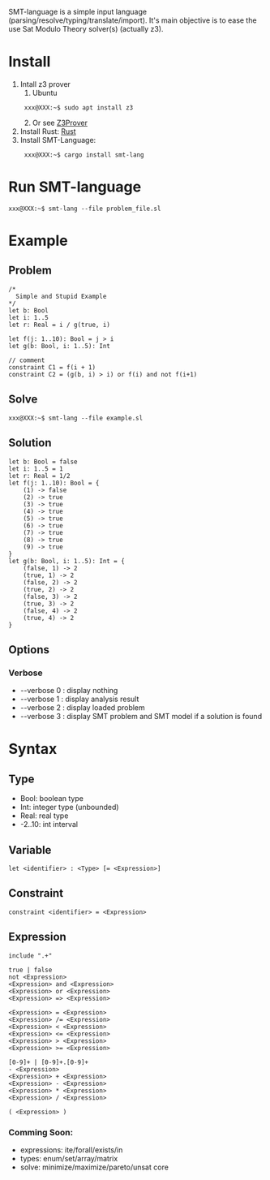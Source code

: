 SMT-language is a simple input language (parsing/resolve/typing/translate/import). It's main objective is to ease the use Sat Modulo Theory solver(s) (actually z3).

# Install

1. Intall z3 prover
   1. Ubuntu
   ```console
    xxx@XXX:~$ sudo apt install z3
    ```
   2. Or see [Z3Prover](https://github.com/Z3Prover/z3)
2. Install Rust: [Rust](https://www.rust-lang.org/fr)
3. Install SMT-Language:
   ```console
    xxx@XXX:~$ cargo install smt-lang
    ```

# Run SMT-language

```console
xxx@XXX:~$ smt-lang --file problem_file.sl
```

# Example

## Problem

```
/*
  Simple and Stupid Example
*/
let b: Bool
let i: 1..5
let r: Real = i / g(true, i)

let f(j: 1..10): Bool = j > i
let g(b: Bool, i: 1..5): Int

// comment
constraint C1 = f(i + 1)
constraint C2 = (g(b, i) > i) or f(i) and not f(i+1)
```

## Solve

```console
xxx@XXX:~$ smt-lang --file example.sl
```

## Solution
```
let b: Bool = false
let i: 1..5 = 1
let r: Real = 1/2
let f(j: 1..10): Bool = {
    (1) -> false
    (2) -> true
    (3) -> true
    (4) -> true
    (5) -> true
    (6) -> true
    (7) -> true
    (8) -> true
    (9) -> true
}
let g(b: Bool, i: 1..5): Int = {
    (false, 1) -> 2
    (true, 1) -> 2
    (false, 2) -> 2
    (true, 2) -> 2
    (false, 3) -> 2
    (true, 3) -> 2
    (false, 4) -> 2
    (true, 4) -> 2
}
```

## Options

### Verbose
- --verbose 0 : display nothing
- --verbose 1 : display analysis result
- --verbose 2 : display loaded problem
- --verbose 3 : display SMT problem and SMT model if a solution is found

# Syntax

## Type

- Bool: boolean type
- Int: integer type (unbounded)
- Real: real type
- -2..10: int interval

## Variable

```
let <identifier> : <Type> [= <Expression>]
```

## Constraint

```
constraint <identifier> = <Expression>
```

## Expression

```
include ".+"
```

```
true | false
not <Expression>
<Expression> and <Expression>
<Expression> or <Expression>
<Expression> => <Expression>
```

```
<Expression> = <Expression>
<Expression> /= <Expression>
<Expression> < <Expression>
<Expression> <= <Expression>
<Expression> > <Expression>
<Expression> >= <Expression>
```

```
[0-9]+ | [0-9]+.[0-9]+
- <Expression>
<Expression> + <Expression>
<Expression> - <Expression>
<Expression> * <Expression>
<Expression> / <Expression>
```

```
( <Expression> )
```

### Comming Soon:

- expressions: ite/forall/exists/in
- types: enum/set/array/matrix
- solve: minimize/maximize/pareto/unsat core
  